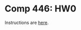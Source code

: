 Comp 446: HW0
====

Instructions are [here](https://docs.google.com/document/d/1tnm3cz2UwEf3ulnyRyd7MWVVQujRHXbxlYGWit54YEg/edit?usp=sharing).
